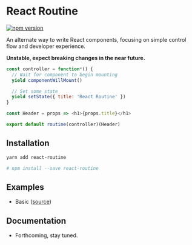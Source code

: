 # React Routine

[![npm version](https://img.shields.io/npm/v/react-routine.svg)](https://www.npmjs.com/package/react-routine)

An alternate way to write React components, focusing on simple control flow and developer experience.

**Unstable, expect breaking changes in the near future.**

```JavaScript
const controller = function*() {
  // Wait for component to begin mounting
  yield componentWillMount()

  // Set some state
  yield setState({ title: 'React Routine' })
}

const Header = props => <h1>{props.title}</h1>

export default routine(controller)(Header)
```

## Installation

```sh
yarn add react-routine

# npm install --save react-routine
```

## Examples

 - Basic ([source](examples/))


## Documentation

 - Forthcoming, stay tuned.
